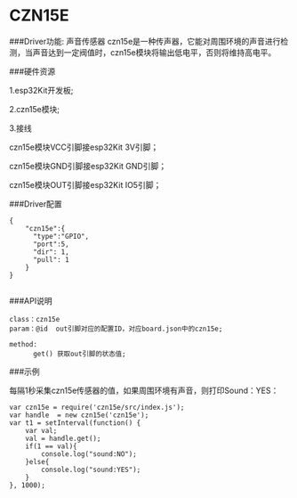 # CZN15E

###Driver功能: 声音传感器
czn15e是一种传声器，它能对周围环境的声音进行检测，当声音达到一定阀值时，czn15e模块将输出低电平，否则将维持高电平。


###硬件资源

1.esp32Kit开发板;

2.czn15e模块;

3.接线

czn15e模块VCC引脚接esp32Kit 3V引脚；

czn15e模块GND引脚接esp32Kit GND引脚；

czn15e模块OUT引脚接esp32Kit IO5引脚；

###Driver配置

```
{
    "czn15e":{
      "type":"GPIO",
      "port":5,
      "dir": 1,
      "pull": 1
    }
}


```

###API说明
```
class：czn15e
param：@id  out引脚对应的配置ID，对应board.json中的czn15e;

method:
      get() 获取out引脚的状态值;

```


###示例

每隔1秒采集czn15e传感器的值，如果周围环境有声音，则打印Sound：YES：

```
var czn15e = require('czn15e/src/index.js');
var handle  = new czn15e('czn15e');
var t1 = setInterval(function() {
    var val;
    val = handle.get();
    if(1 == val){
        console.log("sound:NO");
    }else{
        console.log("sound:YES");
    }
}, 1000);


```

